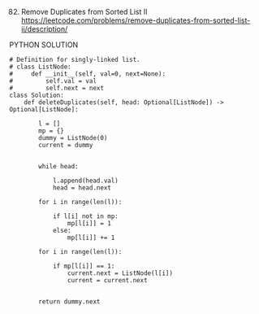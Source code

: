 82. Remove Duplicates from Sorted List II
https://leetcode.com/problems/remove-duplicates-from-sorted-list-ii/description/


PYTHON SOLUTION

```
# Definition for singly-linked list.
# class ListNode:
#     def __init__(self, val=0, next=None):
#         self.val = val
#         self.next = next
class Solution:
    def deleteDuplicates(self, head: Optional[ListNode]) -> Optional[ListNode]:
        
        l = []
        mp = {}
        dummy = ListNode(0)
        current = dummy


        while head:

            l.append(head.val)
            head = head.next
        
        for i in range(len(l)):

            if l[i] not in mp:
                mp[l[i]] = 1
            else:
                mp[l[i]] += 1
        
        for i in range(len(l)):

            if mp[l[i]] == 1:
                current.next = ListNode(l[i])
                current = current.next
        
        
        return dummy.next
```
